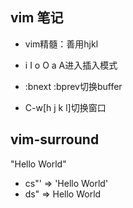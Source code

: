 ## vim 笔记

- vim精髓：善用hjkl

- i I o O a A进入插入模式

- :bnext :bprev切换buffer

- C-w[h j k l]切换窗口

## vim-surround

"Hello World"

- cs"' => 'Hello World'
- ds" => Hello World
